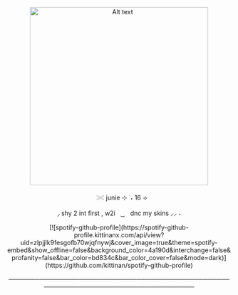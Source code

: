 

<p align="center"> <img src="https://github.com/giannahundy-crypto/giannahundy-crypto/blob/c7fffea34023739b25428a0c3a6cc9e833f9768a/coloredtexture.png" alt="Alt text" width="400"/> 

<p align="center">ㅤ𓏵 junie ⊹ ࣪ ˖  16 ⟢

<p align="center"> ◞ shy 2 int first , w2iㅤ ͜͜      ㅤdnc my skins ⸝⸝ ˖

<p align="center"> [![spotify-github-profile](https://spotify-github-profile.kittinanx.com/api/view?uid=zlpjjlk9fesgofb70wjqfnywj&cover_image=true&theme=spotify-embed&show_offline=false&background_color=4a190d&interchange=false&profanity=false&bar_color=bd834c&bar_color_cover=false&mode=dark)](https://github.com/kittinan/spotify-github-profile)
  
<p align="center"> ────────────────────────────────────────────────────────────────────────────────────
